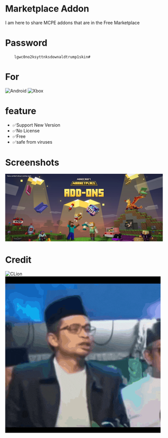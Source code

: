 # Marketplace Addon

I am here to share MCPE addons that are in the Free Marketplace

# Password

        lgwc0no2ksyttnksdownaldtrump1skin#
# For
![Android](https://img.shields.io/badge/Android-3DDC84?style=for-the-badge&logo=android&logoColor=white) ![Xbox](https://img.shields.io/badge/xbox-%23107C10.svg?style=for-the-badge&logo=xbox&logoColor=white)

# feature

 - ✅Support New Version
 - ✅No License
 - ✅Free
 - ✅safe from viruses

# Screenshots
![alt text](https://github.com/kintil555/Addon/blob/main/Screenshot/Marketplace_AddOnsPilot_NetBlog_1170x500.jpg?raw=true)

# Credit

![CLion](https://img.shields.io/badge/CLion-black?style=for-the-badge&logo=clion&logoColor=white) ![alt text](https://github.com/kintil555/Addon/blob/main/Screenshot/laugh-es-teh.gif?raw=true)
